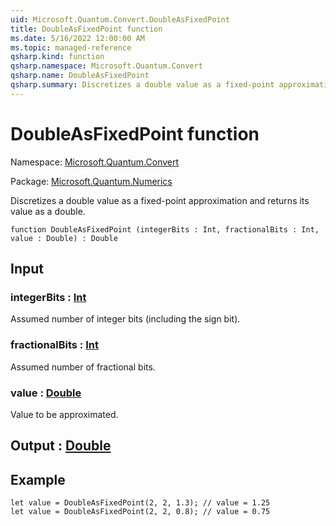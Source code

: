 ```yaml
---
uid: Microsoft.Quantum.Convert.DoubleAsFixedPoint
title: DoubleAsFixedPoint function
ms.date: 5/16/2022 12:00:00 AM
ms.topic: managed-reference
qsharp.kind: function
qsharp.namespace: Microsoft.Quantum.Convert
qsharp.name: DoubleAsFixedPoint
qsharp.summary: Discretizes a double value as a fixed-point approximation and returns its value as a double.
---
```


# DoubleAsFixedPoint function

Namespace: [Microsoft.Quantum.Convert](xref:Microsoft.Quantum.Convert)

Package: [Microsoft.Quantum.Numerics](https://nuget.org/packages/Microsoft.Quantum.Numerics)


Discretizes a double value as a fixed-point approximation and returns its value as a double.

```qsharp
function DoubleAsFixedPoint (integerBits : Int, fractionalBits : Int, value : Double) : Double
```


## Input

### integerBits : [Int](xref:microsoft.quantum.qsharp.valueliterals#int-literals)

Assumed number of integer bits (including the sign bit).


### fractionalBits : [Int](xref:microsoft.quantum.qsharp.valueliterals#int-literals)

Assumed number of fractional bits.


### value : [Double](xref:microsoft.quantum.qsharp.valueliterals#double-literals)

Value to be approximated.



## Output : [Double](xref:microsoft.quantum.qsharp.valueliterals#double-literals)



## Example

```qsharplet value = DoubleAsFixedPoint(2, 2, 1.3); // value = 1.25let value = DoubleAsFixedPoint(2, 2, 0.8); // value = 0.75```
